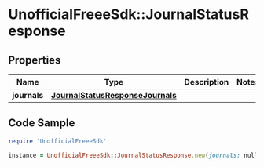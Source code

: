 # UnofficialFreeeSdk::JournalStatusResponse

## Properties

Name | Type | Description | Notes
------------ | ------------- | ------------- | -------------
**journals** | [**JournalStatusResponseJournals**](JournalStatusResponseJournals.md) |  | 

## Code Sample

```ruby
require 'UnofficialFreeeSdk'

instance = UnofficialFreeeSdk::JournalStatusResponse.new(journals: null)
```


